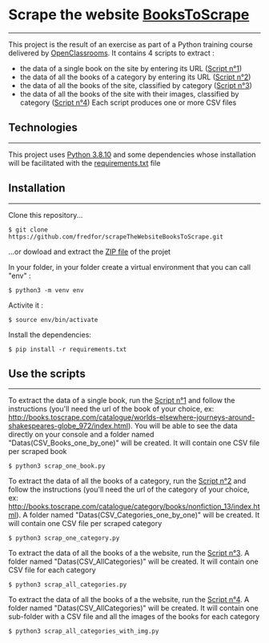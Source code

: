 # Scrape the website [BooksToScrape](http://books.toscrape.com/)
***
This project is the result of an exercise as part of a Python training course delivered by [OpenClassrooms](https://openclassrooms.com/fr/paths/585-developpement-d-une-application-avec-python). It contains 4 scripts to extract :
* the data of a single book on the site by entering its URL ([Script n°1](docs/scrap_one_book.py))
* the data of all the books of a category by entering its URL ([Script n°2](docs/scrap_one_category.py))
* the data of all the books of the site, classified by category ([Script n°3](docs/scrap_all_categories.py))
* the data of all the books of the site with their images, classified by category ([Script n°4](docs/scrap_all_categories_with_img.py))
Each script produces one or more CSV files
## Technologies
***
This project uses [Python 3.8.10](https://www.python.org/downloads/) and some dependencies whose installation will be facilitated with the [requirements.txt](docs/requirements.txt) file
## Installation
***
Clone this repository...
```
$ git clone https://github.com/fredfor/scrapeTheWebsiteBooksToScrape.git
```
...or dowload and extract the [ZIP file](https://github.com/fredfor/scrapeTheWebsiteBooksToScrape/archive/refs/heads/main.zip) of the projet

In your folder, in your folder create a virtual environment that you can call "env" :
```
$ python3 -m venv env
```
Activite it :
```
$ source env/bin/activate
```
Install the dependencies:
```
$ pip install -r requirements.txt
```
## Use the scripts
***
To extract the data of a single book, run the [Script n°1](docs/scrap_one_book.py) and follow the instructions (you'll need the url of the book of your choice, ex: http://books.toscrape.com/catalogue/worlds-elsewhere-journeys-around-shakespeares-globe_972/index.html). You will be able to see the data directly on your console and a folder named "Datas(CSV_Books_one_by_one)" will be created. It will contain one CSV file per scraped book
```
$ python3 scrap_one_book.py
```
To extract the data of all the books of a category, run the [Script n°2](docs/scrap_one_category.py) and follow the instructions (you'll need the url of the category of your choice, ex: http://books.toscrape.com/catalogue/category/books/nonfiction_13/index.html). A folder named "Datas(CSV_Categories_one_by_one)" will be created. It will contain one CSV file per scraped category
```
$ python3 scrap_one_category.py
```
To extract the data of all the books of a the website, run the [Script n°3](docs/scrap_all_categories.py). A folder named "Datas(CSV_AllCategories)" will be created. It will contain one CSV file for each category
```
$ python3 scrap_all_categories.py
```
To extract the data of all the books of a the website, run the [Script n°4](docs/scrap_all_categories_with_img.py). A folder named "Datas(CSV_AllCategories)" will be created. It will contain one sub-folder with a CSV file and all the images of the books for each category 
```
$ python3 scrap_all_categories_with_img.py
```